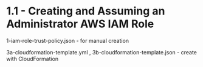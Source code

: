 # 1.1 - Creating and Assuming an Administrator AWS IAM Role

1-iam-role-trust-policy.json - for manual creation

3a-cloudformation-template.yml , 3b-cloudformation-template.json - create with CloudFormation
